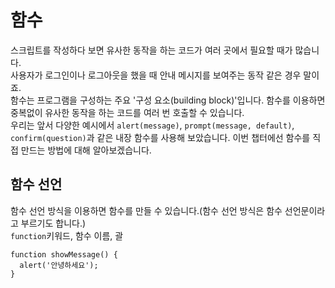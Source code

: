 # 함수
스크립트를 작성하다 보면 유사한 동작을 하는 코드가 여러 곳에서 필요할 때가 많습니다.   
사용자가 로그인이나 로그아웃을 했을 때 안내 메시지를 보여주는 동작 같은 경우 말이죠.   
함수는 프로그램을 구성하는 주요 '구성 요소(building block)'입니다. 함수를 이용하면 중복없이 유사한 동작을 하는 코드를 여러 번 호출할 수 있습니다.   
우리는 앞서 다양한 예시에서 `alert(message)`, `prompt(message, default)`, `confirm(question)`과 같은 내장 함수를 사용해 보았습니다.  이번 챕터에선 함수를 직접 만드는 방법에 대해 알아보겠습니다.


## 함수 선언
함수 선언 방식을 이용하면 함수를 만들 수 있습니다.(함수 선언 방식은 함수 선언문이라고 부르기도 합니다.)   
`function`키워드, 함수 이름, 괄
```
function showMessage() {
  alert('안녕하세요');
}
```
